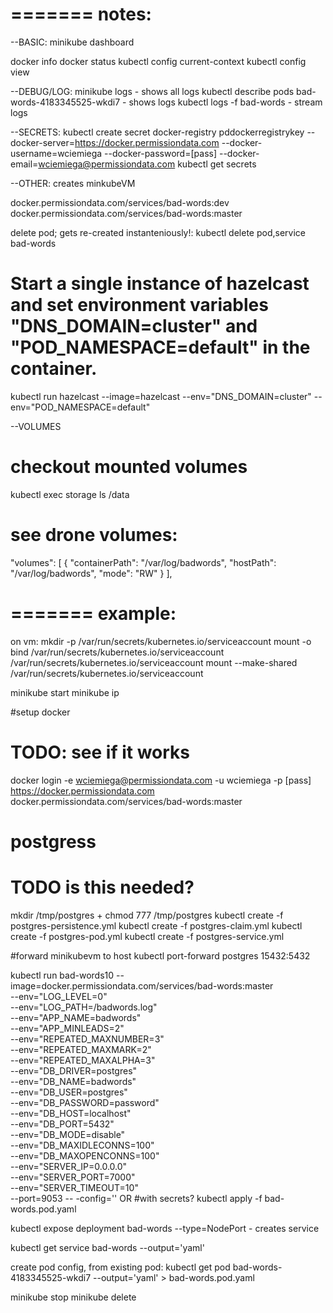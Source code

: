 =======
notes:
=======

--BASIC:
minikube dashboard

docker info
docker status
kubectl config current-context
kubectl config view

--DEBUG/LOG:
minikube logs
	- shows all logs
kubectl describe pods bad-words-4183345525-wkdi7
	- shows logs
kubectl logs -f bad-words
	- stream logs

--SECRETS:
kubectl create secret docker-registry pddockerregistrykey --docker-server=https://docker.permissiondata.com --docker-username=wciemiega --docker-password=[pass] --docker-email=wciemiega@permissiondata.com
kubectl get secrets

--OTHER:
creates minkubeVM

docker.permissiondata.com/services/bad-words:dev
docker.permissiondata.com/services/bad-words:master

delete pod; gets re-created instanteniously!:
kubectl delete pod,service bad-words




# Start a single instance of hazelcast and set environment variables "DNS_DOMAIN=cluster" and "POD_NAMESPACE=default" in the container.
kubectl run hazelcast --image=hazelcast --env="DNS_DOMAIN=cluster" --env="POD_NAMESPACE=default"


--VOLUMES
# checkout mounted volumes
kubectl exec storage ls /data
# see drone volumes:
"volumes": [
    {
      "containerPath": "/var/log/badwords",
      "hostPath": "/var/log/badwords",
      "mode": "RW"
    }
  ],


=======
example:
=======

on vm:
mkdir -p /var/run/secrets/kubernetes.io/serviceaccount
mount -o bind /var/run/secrets/kubernetes.io/serviceaccount /var/run/secrets/kubernetes.io/serviceaccount
mount --make-shared /var/run/secrets/kubernetes.io/serviceaccount


minikube start
minikube ip

#setup docker
# TODO: see if it works
docker login -e wciemiega@permissiondata.com -u wciemiega -p [pass] https://docker.permissiondata.com
docker.permissiondata.com/services/bad-words:master

# postgress
# TODO is this needed?
mkdir /tmp/postgres + chmod 777 /tmp/postgres
kubectl create -f postgres-persistence.yml
kubectl create -f postgres-claim.yml
kubectl create -f postgres-pod.yml
kubectl create -f postgres-service.yml

#forward minikubevm to host
kubectl port-forward postgres 15432:5432

kubectl run bad-words10 --image=docker.permissiondata.com/services/bad-words:master \
	--env="LOG_LEVEL=0" \
	--env="LOG_PATH=/badwords.log" \
	--env="APP_NAME=badwords" \
	--env="APP_MINLEADS=2" \
	--env="REPEATED_MAXNUMBER=3" \
	--env="REPEATED_MAXMARK=2" \
	--env="REPEATED_MAXALPHA=3" \
	--env="DB_DRIVER=postgres" \
	--env="DB_NAME=badwords" \
	--env="DB_USER=postgres" \
	--env="DB_PASSWORD=password" \
	--env="DB_HOST=localhost" \
	--env="DB_PORT=5432" \
	--env="DB_MODE=disable" \
	--env="DB_MAXIDLECONNS=100" \
	--env="DB_MAXOPENCONNS=100" \
	--env="SERVER_IP=0.0.0.0" \
	--env="SERVER_PORT=7000" \
	--env="SERVER_TIMEOUT=10" \
	--port=9053 -- -config=''
OR
#with secrets?
kubectl apply -f bad-words.pod.yaml

kubectl expose deployment bad-words --type=NodePort
	- creates service

kubectl get service bad-words --output='yaml'

create pod config, from existing pod:
kubectl get pod bad-words-4183345525-wkdi7 --output='yaml' > bad-words.pod.yaml

minikube stop
minikube delete






